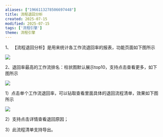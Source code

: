 ```yaml
---
aliases: ["1966113278506697448"]
title: 流程退回分析
created: 2025-07-15
modified: 2025-07-15
tags: ['流程引擎']
theme: 流程引擎
---
```


1、 【流程退回分析】是用来统计各工作流退回率的报表，功能页面如下图所示

![](dff81aec0f221a259df02c253b706eb9.jpg)

2、退回率最高的工作流排名：柱状图默认展示top10，支持点击查看更多，如下图所示

![](6b46057615152ef16c8bb71efec1589a.jpg)

1）点击单个工作流退回率，可以钻取查看里面具体的退回流程清单，效果如下图所示

![](75f4b3413483cd1a73abe479261ef9e8.jpg)

2）支持点击详情查看退回原因；

3）此流程清单支持导出。